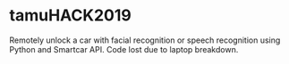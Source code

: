 # tamuHACK2019
Remotely unlock a car with facial recognition or speech recognition using Python and Smartcar API. 
Code lost due to laptop breakdown. 
